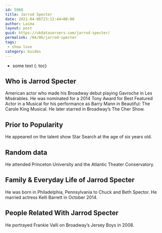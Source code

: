 ```yaml
---
id: 5968
title: Jarrod Specter
date: 2021-04-06T23:12:44+00:00
author: Laima
layout: post
guid: https://ukdataservers.com/jarrod-specter/
permalink: /04/06/jarrod-specter
tags:
 - show love
category: Guides
---
```


* some text
{: toc}


## Who is Jarrod Specter
                  
                  
                  
American actor who made his Broadway debut playing Gavroche in Les Misérables. He was nominated for a 2014 Tony Award for Best Featured Actor in a Musical for his performance as Barry Mann in Beautiful: The Carole King Musical. He later starred in Broadway&#8217;s The Cher Show.
                  
              
            
              
            
                
                
                
## Prior to Popularity
                  
                  
                  
He appeared on the talent show Star Search at the age of six years old.
                  
              
            
              
            
                
                
                
## Random data
                  
                  
                  
He attended Princeton University and the Atlantic Theater Conservatory.
                  
              
            
              
            
                
                
                
## Family & Everyday Life of Jarrod Specter
                  
                  
                  
He was born in Philadelphia, Pennsylvania to Chuck and Beth Spector. He married actress Kelli Barrett in October 2014.
                  
              
            
              
            
                
                
                
## People Related With Jarrod Specter
                  
                  
                  
He portrayed Frankie Valli on Broadway&#8217;s Jersey Boys in 2008.
                  
              
            
              
            
                
              
            
              
              
            
            
              
            
          
          
          